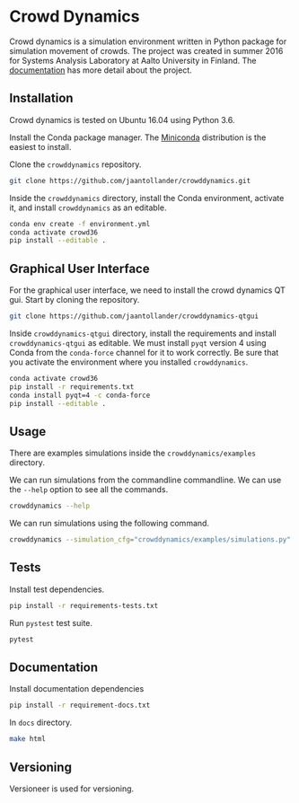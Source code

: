 # Crowd Dynamics
Crowd dynamics is a simulation environment written in Python package for simulation movement of crowds. The project was created in summer 2016 for Systems Analysis Laboratory at Aalto University in Finland. The [documentation](http://jaantollander.github.io/crowddynamics/) has more detail about the project.


## Installation
Crowd dynamics is tested on Ubuntu 16.04 using Python 3.6.

Install the Conda package manager. The [Miniconda](https://docs.conda.io/en/latest/miniconda.html) distribution is the easiest to install.

Clone the `crowddynamics` repository.
```bash
git clone https://github.com/jaantollander/crowddynamics.git
```

Inside the `crowddynamics` directory, install the Conda environment, activate it, and install `crowddynamics` as an editable.
```bash
conda env create -f environment.yml
conda activate crowd36
pip install --editable .
```

## Graphical User Interface
For the graphical user interface, we need to install the crowd dynamics QT gui. Start by cloning the repository. 
```bash
git clone https://github.com/jaantollander/crowddynamics-qtgui
```

Inside `crowddynamics-qtgui` directory, install the requirements and install `crowddynamics-qtgui` as editable. We must install `pyqt` version 4 using Conda from the `conda-force` channel for it to work correctly. Be sure that you activate the environment where you installed `crowddynamics`.  
```bash
conda activate crowd36
pip install -r requirements.txt
conda install pyqt=4 -c conda-force
pip install --editable .
```

## Usage
There are examples simulations inside the `crowddynamics/examples` directory.

We can run simulations from the commandline commandline. We can use the `--help` option to see all the commands.
```bash
crowddynamics --help
```
We can run simulations using the following command.
```bash
crowddynamics --simulation_cfg="crowddynamics/examples/simulations.py"
```

## Tests
Install test dependencies.
```bash
pip install -r requirements-tests.txt
```
Run `pystest` test suite.
```bash
pytest
```

## Documentation
Install documentation dependencies
```bash
pip install -r requirement-docs.txt
```
In `docs` directory.
```bash
make html
```

## Versioning
Versioneer is used for versioning.
